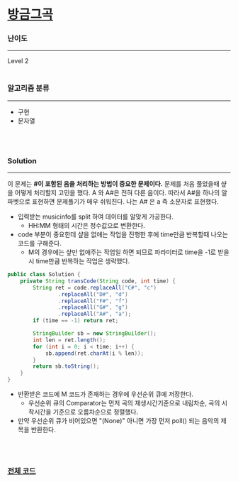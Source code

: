 # [방금그곡](https://programmers.co.kr/learn/courses/30/lessons/17683)

### 난이도

***
Level 2
<br><br>

### 알고리즘 분류

***

* 구현
* 문자열

<br><br>

### Solution

***

이 문제는 **#이 포함된 음을 처리하는 방법이 중요한 문제이다.** 문제를 처음 풀었을때 샾을 어떻게 처리할지 고민을 했다. A 와 A#은 전혀 다른 음이다. 따라서 A#을 하나의 알파벳으로 표현하면 문제풀기가
매우 쉬워진다. 나는 A# 은 a 즉 소문자로 표현했다.

* 입력받는 musicinfo를 split 하여 데이터를 알맞게 가공한다.
    * HH:MM 형태의 시간은 정수값으로 변환한다.
* code 부분이 중요한데 샾을 없애는 작업을 진행한 후에 time만큼 반복할때 나오는 코드를 구해준다.
    * M의 경우에는 샾만 없애주는 작업일 하면 되므로 파라미터로 time을 -1로 받을시 time만큼 반복하는 작업은 생략했다.

```java
public class Solution {
    private String transCode(String code, int time) {
        String ret = code.replaceAll("C#", "c")
                .replaceAll("D#", "d")
                .replaceAll("F#", "f")
                .replaceAll("G#", "g")
                .replaceAll("A#", "a");
        if (time == -1) return ret;

        StringBuilder sb = new StringBuilder();
        int len = ret.length();
        for (int i = 0; i < time; i++) {
            sb.append(ret.charAt(i % len));
        }
        return sb.toString();
    }
}
```  

* 반환받은 코드에 M 코드가 존재하는 경우에 우선순위 큐에 저장한다.
    * 우선순위 큐의 Comparator는 먼저 곡의 재생시간기준으로 내림차순, 곡의 시작시간을 기준으로 오름차순으로 정렬했다.
* 만약 우선순위 큐가 비어있으면 "(None)" 아니면 가장 먼저 poll() 되는 음악의 제목을 반환한다.

<br><br>

### [전체 코드](https://github.com/Jungmin-Seo0527/CodingTest/blob/main/src/kakao/recruit2018/방금그곡.java)
